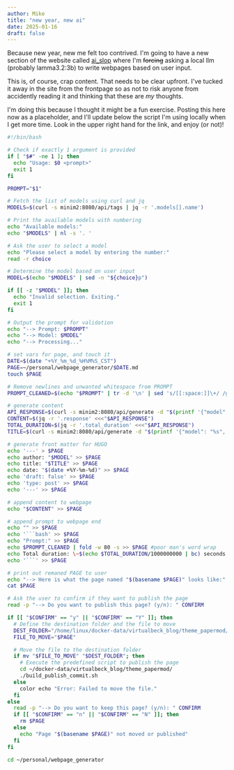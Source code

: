 ```yaml
---
author: Mike
title: "new year, new ai"
date: 2025-01-16
draft: false
---
```


Because new year, new me felt too contrived. I'm going to have a new section of the website called [ai_slop](https://blog.virtualbeck.com/ai_slop/) where I'm ~~forcing~~ asking a local llm (probably lamma3.2:3b) to write webpages based on user input. 

This is, of course, crap content. That needs to be clear upfront. I've tucked it away in the site from the frontpage so as not to risk anyone from accidently reading it and thinking that these are _my_ thoughts.

I'm doing this because I thought it might be a fun exercise. Posting this here now as a placeholder, and I'll update below the script I'm using locally when I get more time. Look in the upper right hand for the link, and enjoy (or not)!

```bash
#!/bin/bash

# Check if exactly 1 argument is provided
if [ "$#" -ne 1 ]; then
  echo "Usage: $0 <prompt>"
  exit 1
fi

PROMPT="$1"

# Fetch the list of models using curl and jq
MODELS=$(curl -s minim2:8080/api/tags | jq -r '.models[].name')

# Print the available models with numbering
echo "Available models:"
echo "$MODELS" | nl -s '. '

# Ask the user to select a model
echo "Please select a model by entering the number:"
read -r choice

# Determine the model based on user input
MODEL=$(echo "$MODELS" | sed -n "${choice}p")

if [[ -z "$MODEL" ]]; then
  echo "Invalid selection. Exiting."
  exit 1
fi

# Output the prompt for validation
echo "--> Prompt: $PROMPT"
echo "--> Model: $MODEL"
echo "--> Processing..."

# set vars for page, and touch it
DATE=$(date "+%Y_%m_%d_%H%M%S_CST")
PAGE=~/personal/webpage_generator/$DATE.md
touch $PAGE

# Remove newlines and unwanted whitespace from PROMPT
PROMPT_CLEANED=$(echo "$PROMPT" | tr -d '\n' | sed 's/[[:space:]]\+/ /g' | sed "s/'/\\\'/g" | sed 's/"/\\\"/g' | sed 's/\\/\\\\/g')

# generate content
API_RESPONSE=$(curl -s minim2:8080/api/generate -d "$(printf '{"model": "%s", "prompt": "%s", "stream": false}' "$MODEL" "$PROMPT_CLEANED")" | jq -r '.')
CONTENT=$(jq -r '.response' <<<"$API_RESPONSE")
TOTAL_DURATION=$(jq -r '.total_duration' <<<"$API_RESPONSE")
TITLE=$(curl -s minim2:8080/api/generate -d "$(printf '{"model": "%s", "prompt": "Generate a short 3 words or less title based on this prompt for a blog: %s. Only reply with the short title. Make sure it is short, 3 words or less.", "stream": false}' "$MODEL" "$PROMPT_CLEANED")" | jq -r '.response')

# generate front matter for HUGO
echo '---' > $PAGE
echo author: "$MODEL" >> $PAGE
echo title: "$TITLE" >> $PAGE
echo date: "$(date +%Y-%m-%d)" >> $PAGE
echo 'draft: false' >> $PAGE
echo 'type: post' >> $PAGE
echo '---' >> $PAGE

# append content to webpage
echo "$CONTENT" >> $PAGE

# append prompt to webpage end
echo "" >> $PAGE
echo '```bash' >> $PAGE
echo "Prompt:" >> $PAGE
echo $PROMPT_CLEANED | fold -w 80 -s >> $PAGE #poor man's word wrap
echo Total duration: \~$(echo $TOTAL_DURATION/1000000000 | bc) seconds >> $PAGE
echo '```' >> $PAGE

# print out remaned PAGE to user
echo "--> Here is what the page named "$(basename $PAGE)" looks like:"
cat $PAGE

# Ask the user to confirm if they want to publish the page
read -p "--> Do you want to publish this page? (y/n): " CONFIRM

if [[ "$CONFIRM" == "y" || "$CONFIRM" == "Y" ]]; then
  # Define the destination folder and the file to move
  DEST_FOLDER="/home/linux/docker-data/virtualbeck_blog/theme_papermod/content/ai_slop/"
  FILE_TO_MOVE="$PAGE"

  # Move the file to the destination folder
  if mv "$FILE_TO_MOVE" "$DEST_FOLDER"; then
    # Execute the predefined script to publish the page
    cd ~/docker-data/virtualbeck_blog/theme_papermod/
    ./build_publish_commit.sh
  else
    color echo "Error: Failed to move the file."
  fi
else
  read -p "--> Do you want to keep this page? (y/n): " CONFIRM
  if [[ "$CONFIRM" == "n" || "$CONFIRM" == "N" ]]; then
    rm $PAGE
  else
    echo "Page "$(basename $PAGE)" not moved or published"
  fi
fi

cd ~/personal/webpage_generator
```
